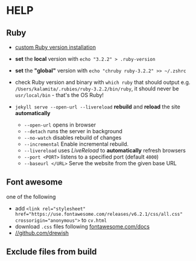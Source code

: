# HELP

## Ruby

+ [custom Ruby version installation](https://www.moncefbelyamani.com/how-to-install-xcode-homebrew-git-rvm-ruby-on-mac/)
+ **set** the **local** version with `echo "3.2.2" > .ruby-version`
+ **set** the **"global"** version with `echo "chruby ruby-3.2.2" >> ~/.zshrc`
+ check Ruby version and binary with `which ruby` that should output e.g. `/Users/kalamita/.rubies/ruby-3.2.2/bin/ruby`, it should never be `usr/local/bin` - that's the OS Ruby! 

+ `jekyll serve --open-url --livereload` **rebuild** and **reload** the site **automatically**
  + `--open-url` opens in browser
  + `--detach` runs the server in background
  + `--no-watch` disables rebuild of changes
  + `--incremental`  Enable incremental rebuild.
  + `--livereload` uses _LiveReload_ to **automatically** refresh browsers
  + `--port <PORT>` listens to a specified port (default `4000`)
  + `--baseurl </URL>`  Serve the website from the given base URL

## Font awesome

one of the following
+ add `<link rel="stylesheet" href="https://use.fontawesome.com/releases/v6.2.1/css/all.css" crossorigin="anonymous">` to `cv.html`
+ download `.css` files following [fontawesome.com/docs](https://fontawesome.com/docs/web/setup/host-yourself/webfonts)
+ [//github.com/drewish](https://github.com/drewish/jekyll-font-awesome-sass)

## Exclude files from build


